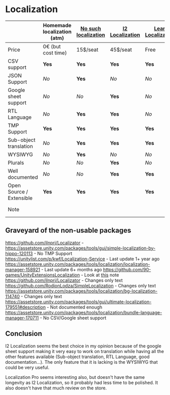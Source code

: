 ﻿# Localization

| | Homemade localization (atm)| [No such localization](https://assetstore.unity.com/packages/tools/localization/no-such-localization-pro-162777) | [I2 Localization](https://assetstore.unity.com/packages/tools/localization/i2-localization-14884) | [Lean Localization](https://assetstore.unity.com/packages/tools/localization/lean-localization-28504) | [Localization Pro](https://assetstore.unity.com/packages/tools/utilities/localization-pro-179290#description) |
| ---   | ---                   | ---       | --- | --- | --- |
| Price | 0€ (but cost time)    |  15$/seat | 45$/seat | Free | 15$/seat
| CSV support | **Yes** | **Yes** | **Yes** |  **Yes** | **Yes** |
| JSON Support | *No* | **Yes** | *No* | *No* | *No* |
| Google sheet support | *No* | *No* | **Yes** | *No* | *No* |
| RTL Language | *No* | **Yes** | **Yes** | *No* | *No* |
| TMP Support |  **Yes** | **Yes** | **Yes** |  **Yes** | **Yes** |
| Sub-object translation | *No* | **Yes** | **Yes** | **Yes** | **Yes** |
| WYSIWYG |  *No* | **Yes** | *No* | *No* | **Yes** |
| Plurals | *No* | *No* | **Yes** | *No* | *No* |
| Well documented | *No* | *No* | **Yes** | **Yes** | *TDB*
| Open Source / Extensible | **Yes** | **Yes** | **Yes** | **Yes** |  **Yes** |
| Note | | | | | Batch tools to test |  


## Graveyard of the non-usable packages
https://github.com/ilnprj/Localizator - 
https://assetstore.unity.com/packages/tools/gui/simple-localization-by-hippo-120113 - No TMP Support  
https://unitylist.com/p/kwf/Localization-Service - Last update 1+ year ago
https://assetstore.unity.com/packages/tools/localization/localization-manager-158921 - Last update 6+ months ago
https://github.com/90-games/UnityExtensionsLocalization - Look at [this](https://github.com/90-games/UnityExtensionsLocalization#note) note  
https://github.com/ilnprj/Localizator - Changes only text
https://github.com/RodionLodza/SimpleLocalization - Changes only text
https://assetstore.unity.com/packages/tools/localization/bg-localization-114740 - Changes only text
https://assetstore.unity.com/packages/tools/gui/ultimate-localization-179551#description - Not documented enough
https://assetstore.unity.com/packages/tools/localization/bundle-language-manager-170711 - No CSV/Google sheet support

## Conclusion

I2 Localization seems the best choice in my opinion because of the google sheet support making it very easy to work on translation while having all the other features available (Sub-object translation, RTL Language, good documentation...). The only feature that it is lacking is the WYSIWYG that could be very useful.  

Localization Pro seems interesting also, but doesn't have the same longevity as I2 Localization, so it probably had less time to be polished. It also doesn't have that much review on the store.
